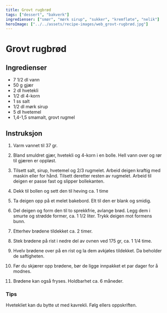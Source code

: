 ```yaml
---
title: Grovt rugbrød
tags: ["dessert", "bakverk"]
ingredienser: ["smør", "mørk sirup", "sukker", "kremfløte", "nelik"]
heroImage: ["../../assets/recipe-images/web_grovt-rugbrød.jpg"]
---
```


# Grovt rugbrød

## Ingredienser

- 7 1/2 dl vann
- 50 g gjær
- 2 dl hvetekli
- 1/2 dl 4-korn
- 1 ss salt
- 1/2 dl mørk sirup
- 5 dl hvetemel
- 1,4-1,5 smamalt, grovt rugmel

## Instruksjon

1. Varm vannet til 37 gr.

2. Bland smuldret gjær, hvetekli og 4-korn i en bolle. Hell vann over og rør til gjæren er oppløst.

3. Tilsett salt, sirup, hvetemel og 2/3 rugmelet. Arbeid deigen kraftig med maskin eller for hånd. Tilsett deretter resten av rugmelet. Arbeid til deigen er passe fast og slipper bollekanten.

4. Dekk til bollen og sett den til heving ca. 1 time

5. Ta deigen opp på et melet bakebord. Elt til den er blank og smidig.

6. Del deigen og form den til to sprekkfrie, avlange brød. Legg dem i smurte og strødde former, ca. 1 1/2 liter. Trykk deigen mot formens bunn.

7. Etterhev brødene tildekket ca. 2 timer.

8. Stek brødene på rist i nedre del av ovnen ved 175 gr, ca. 1 1/4 time.

9. Hvelv brødene over på en rist og la dem avkjøles tildekket. Da beholder de saftigheten.

10. Før du skjærer opp brødene, bør de ligge innpakket et par dager for å modnes.

11. Brødene kan også fryses. Holdbarhet ca. 6 måneder.

### Tips

Hvetekliet kan du bytte ut med kavrekli. Følg ellers oppskriften.
